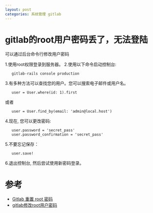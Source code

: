 ```yaml
---
layout: post
categories: 系统管理 gitlab
---
```


# gitlab的root用户密码丢了，无法登陆
可以通过后台命令行修改用户密码

1.使用root权限登录到服务器。
2.使用以下命令启动控制台:
```
   gitlab-rails console production
```
3.有多种方法可以查找您的用户。您可以搜索电子邮件或用户名。
```
   user = User.where(id: 1).first
```
或者
```
   user = User.find_by(email: 'admin@local.host')
```
4.现在, 您可以更改密码:
```
   user.password = 'secret_pass'
   user.password_confirmation = 'secret_pass'
```
5.不要忘记保存：
```
   user.save!
```
6.退出控制台, 然后尝试使用新密码登录。


# 参考

- [Gitlab 重置 root 密码](https://www.cnblogs.com/kelsen/p/11167682.html)
- [gitlab修改root用户密码](https://www.cnblogs.com/rhca/p/10646641.html)